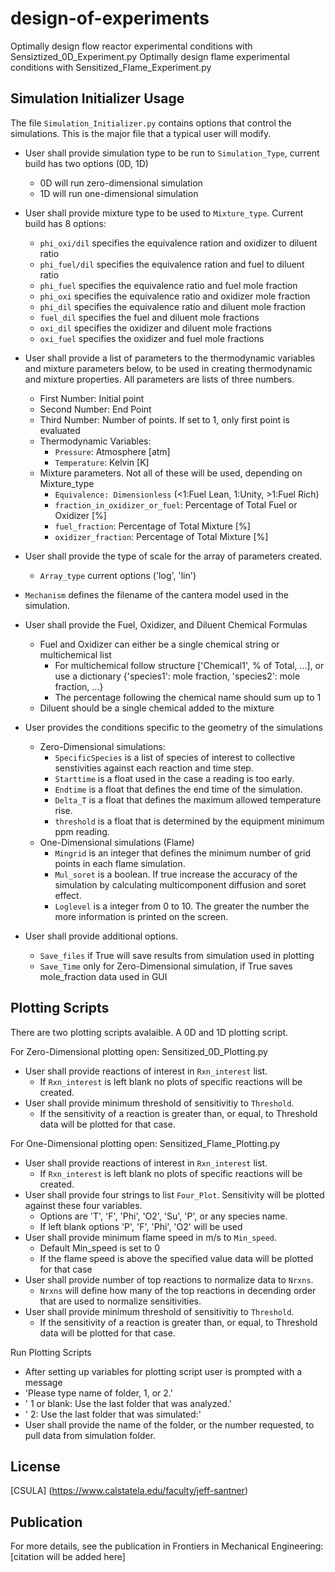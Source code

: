 # design-of-experiments
Optimally design flow reactor experimental conditions with Sensiztized_0D_Experiment.py
Optimally design flame experimental conditions with Sensitized_Flame_Experiment.py

## Simulation Initializer Usage
The file `Simulation_Initializer.py` contains options that control the simulations. This is the major file that a typical user will modify.

* User shall provide simulation type to be run to `Simulation_Type`, current build has two options (0D, 1D)
  * 0D will run zero-dimensional simulation
  * 1D will run one-dimensional simulation

* User shall provide mixture type to be used to `Mixture_type`. Current build has 8 options:
	* `phi_oxi/dil` specifies the equivalence ration and oxidizer to diluent ratio
	* `phi_fuel/dil` specifies the equivalence ration and fuel to diluent ratio
	* `phi_fuel` specifies the equivalence ratio and fuel mole fraction
	* `phi_oxi` specifies the equivalence ratio and oxidizer mole fraction
	* `phi_dil` specifies the equivalence ratio and diluent mole fraction
	* `fuel_dil` specifies the fuel and diluent mole fractions
	* `oxi_dil` specifies the oxidizer and diluent mole fractions
	* `oxi_fuel` specifies the oxidizer and fuel mole fractions

* User shall provide a list of parameters to the thermodynamic variables and mixture parameters below, to be used in creating thermodynamic and mixture properties. All parameters are lists of three numbers.
	* First Number: Initial point
	* Second Number: End Point
	* Third Number: Number of points. If set to 1, only first point is evaluated
	* Thermodynamic Variables:
		* `Pressure`: Atmosphere [atm]
		* `Temperature`: Kelvin [K]
	* Mixture parameters. Not all of these will be used, depending on Mixture_type
		* `Equivalence: Dimensionless` (<1:Fuel Lean, 1:Unity, >1:Fuel Rich)
		* `fraction_in_oxidizer_or_fuel`: Percentage of Total Fuel or Oxidizer [%]
		* `fuel_fraction`: Percentage of Total Mixture [%]
		* `oxidizer_fraction`: Percentage of Total Mixture [%]

* User shall provide the type of scale for the array of parameters created.
	* `Array_type` current options ('log', 'lin')
* `Mechanism` defines the filename of the cantera model used in the simulation.

* User shall provide the Fuel, Oxidizer, and Diluent Chemical Formulas
	* Fuel and Oxidizer can either be a single chemical string or multichemical list
		* For multichemical follow structure ['Chemical1', % of Total, ...], or use a dictionary {'species1': mole fraction, 'species2': mole fraction, ...}
		* The percentage following the chemical name should sum up to 1
	* Diluent should be a single chemical added to the mixture

* User provides the conditions specific to the geometry of the simulations
	* Zero-Dimensional simulations:
		* `SpecificSpecies` is a list of species of interest to collective senstivities against each reaction and time step.
		* `Starttime` is a float used in the case a reading is too early.
		* `Endtime` is a float that defines the end time of the simulation.
		* `Delta_T` is a float that defines the maximum allowed temperature rise.
		* `threshold` is a float that is determined by the equipment minimum ppm reading.
	* One-Dimensional simulations (Flame)
		* `Mingrid` is an integer that defines the minimum number of grid points in each flame simulation.
		* `Mul_soret` is a boolean. If true increase the accuracy of the simulation by calculating multicomponent diffusion and soret effect.
		* `Loglevel` is a integer from 0 to 10. The greater the number the more information is printed on the screen.

* User shall provide additional options.
	* `Save_files` if True will save results from simulation used in plotting
	* `Save_Time` only for Zero-Dimensional simulation, if True saves mole_fraction data used in GUI

## Plotting Scripts
There are two plotting scripts avalaible. A 0D and 1D plotting script.

For Zero-Dimensional plotting open: Sensitized_0D_Plotting.py
* User shall provide reactions of interest in `Rxn_interest` list.
	 * If `Rxn_interest` is left blank no plots of specific reactions will be created.
* User shall provide minimum threshold of sensitivitiy to `Threshold`.
	 * If the sensitivity of a reaction is greater than, or equal, to Threshold data will be plotted for that case.

For One-Dimensional plotting open: Sensitized_Flame_Plotting.py
* User shall provide reactions of interest in `Rxn_interest` list.
	 * If `Rxn_interest` is left blank no plots of specific reactions will be created.
* User shall provide four strings to list `Four_Plot`. Sensitivity will be plotted against these four variables.
	 * Options are 'T', 'F', 'Phi', 'O2', 'Su', 'P', or any species name.
	 * If left blank options 'P', 'F', 'Phi', 'O2' will be used
* User shall provide minimum flame speed in m/s to `Min_speed`.
	 * Default Min_speed is set to 0
	 * If the flame speed is above the specified value data will be plotted for that case
* User shall provide number of top reactions to normalize data to `Nrxns`.
	 *  `Nrxns` will define how many of the top reactions in decending order that are used to normalize sensitivities.
* User shall provide minimum threshold of sensitivitiy to `Threshold`.
	 * If the sensitivity of a reaction is greater than, or equal, to Threshold data will be plotted for that case.

Run Plotting Scripts
* After setting up variables for plotting script user is prompted with a message
* 'Please type name of folder, 1, or 2.'
* ' 1 or blank: Use the last folder that was analyzed.'
* ' 2: Use the last folder that was simulated:'
* User shall provide the name of the folder, or the number requested, to pull data from simulation folder.

## License
[CSULA] (https://www.calstatela.edu/faculty/jeff-santner)

## Publication
For more details, see the publication in Frontiers in Mechanical Engineering: [citation will be added here]